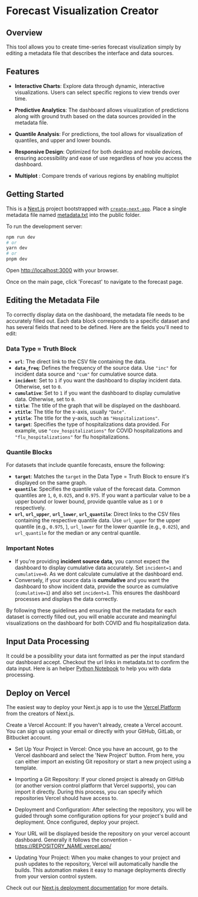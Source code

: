 # Forecast Visualization Creator

## Overview

This tool allows you to create time-series forecast visulization simply by editing a metadata file that describes the interface and data sources.

## Features

- **Interactive Charts**: Explore data through dynamic, interactive visualizations. Users can select specific regions to view trends over time.

- **Predictive Analytics**: The dashboard allows visualization of predictions along with ground truth based on the data sources provided in the metadata file.

- **Quantile Analysis**: For predictions, the tool allows for visualization of quantiles, and upper and lower bounds.

- **Responsive Design**: Optimized for both desktop and mobile devices, ensuring accessibility and ease of use regardless of how you access the dashboard.

- **Multiplot** : Compare trends of various regions by enabling multiplot


## Getting Started
This is a [Next.js](https://nextjs.org/) project bootstrapped with [`create-next-app`](https://github.com/vercel/next.js/tree/canary/packages/create-next-app).
Place a single metadata file named [metadata.txt](https://github.com/smdp2000/ReCOVER/blob/main/public/metadata.txt) into the public folder.


To run the development server:

```bash
npm run dev
# or
yarn dev
# or
pnpm dev
```

Open [http://localhost:3000](http://localhost:3000) with your browser.

Once on the main page, click 'Forecast' to navigate to the forecast page.

## Editing the Metadata File

To correctly display data on the dashboard, the metadata file needs to be accurately filled out. Each data block corresponds to a specific dataset and has several fields that need to be defined. Here are the fields you'll need to edit:

### Data Type = Truth Block
- **`url`**: The direct link to the CSV file containing the data.
- **`data_freq`**: Defines the frequency of the source data. Use `"inc"` for incident data source and `"cum"` for cumulative source data.
- **`incident`**: Set to `1` if you want the dashboard to display incident data. Otherwise, set to `0`.
- **`cumulative`**: Set to `1` if you want the dashboard to display cumulative data. Otherwise, set to `0`.
- **`title`**: The title of the graph that will be displayed on the dashboard.
- **`xtitle`**: The title for the x-axis, usually `"Date"`.
- **`ytitle`**: The title for the y-axis, such as `"Hospitalizations"`.
- **`target`**: Specifies the type of hospitalizations data provided. For example, use `"cov_hospitalizations"` for COVID hospitalizations and `"flu_hospitalizations"` for flu hospitalizations.

### Quantile Blocks
For datasets that include quantile forecasts, ensure the following:
- **`target`**: Matches the `target` in the Data Type = Truth Block to ensure it's displayed on the same graph.
- **`quantile`**: Specifies the quantile value of the forecast data. Common quantiles are `1`, `0`, `0.025`, and `0.975`. If you want a particular value to be a upper bound or lower bound, provide quantile value as `1` or `0` respectively.
- **`url`**,  **`url_upper`**, **`url_lower`**, **`url_quantile`**: Direct links to the CSV files containing the respective quantile data. Use `url_upper` for the upper quantile (e.g., `0.975`, ), `url_lower` for the lower quantile (e.g., `0.025`), and `url_quantile` for the median or any central quantile.

### Important Notes
- If you're providing **incident source data**, you cannot expect the dashboard to display cumulative data accurately. Set `incident=1` and `cumulative=0`. As we dont calculate cumulative at the dashboard end.
- Conversely, if your source data is **cumulative** and you want the dashboard to show incident data, provide the source as cumulative (`cumulative=1`) and also set `incident=1`. This ensures the dashboard processes and displays the data correctly.

By following these guidelines and ensuring that the metadata for each dataset is correctly filled out, you will enable accurate and meaningful visualizations on the dashboard for both COVID and flu hospitalization data.


## Input Data Processing
It could be a possibility your data isnt formatted as per the input standard our dashboard accept. Checkout the url links in metadata.txt to confirm the data input. Here is an helper [Python Notebook](https://github.com/smdp2000/ReCOVER/blob/main/ProcessData.ipynb) to help you with data processing.


## Deploy on Vercel

The easiest way to deploy your Next.js app is to use the [Vercel Platform](https://vercel.com/new?utm_medium=default-template&filter=next.js&utm_source=create-next-app&utm_campaign=create-next-app-readme) from the creators of Next.js.

Create a Vercel Account: If you haven't already, create a Vercel account. You can sign up using your email or directly with your GitHub, GitLab, or Bitbucket account.

- Set Up Your Project in Vercel: Once you have an account, go to the Vercel dashboard and select the 'New Project' button. From here, you can either import an existing Git repository or start a new project using a template.

- Importing a Git Repository: If your cloned project is already on GitHub (or another version control platform that Vercel supports), you can import it directly. During this process, you can specify which repositories Vercel should have access to.

- Deployment and Configuration: After selecting the repository, you will be guided through some configuration options for your project's build and deployment. Once configured, deploy your project.

- Your URL will be displayed beside the repository on your vercel account dashboard. Generally it follows the convention - https://REPOSITORY_NAME.vercel.app/

- Updating Your Project: When you make changes to your project and push updates to the repository, Vercel will automatically handle the builds. This automation makes it easy to manage deployments directly from your version control system.

Check out our [Next.js deployment documentation](https://nextjs.org/docs/deployment) for more details.
